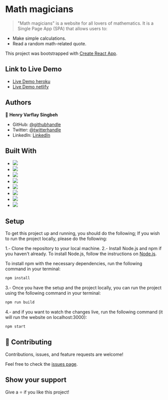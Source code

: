 # Math magicians

> "Math magicians" is a website for all lovers of mathematics. It is a Single Page App (SPA) that allows users to:

- Make simple calculations.
- Read a random math-related quote.

This project was bootstrapped with [Create React App](https://github.com/facebook/create-react-app).


## Link to Live Demo
- [Live Demo heroku](https://create-mathmagicians.herokuapp.com/Home)
- [Live Demo netlify](https://62dbe0c80123020a3dafdc15--unrivaled-alfajores-1925b6.netlify.app/Home)



## Authors

👤 **Henry Varflay Singbeh**

- GitHub: [@githubhandle](https://github.com/henrycode460)
- Twitter: [@twitterhandle](https://twitter.com/460code)
- LinkedIn: [LinkedIn](https://www.linkedin.com/in/henry-varflay-singbeh-75707b229/)

## Built With

- ![](https://img.shields.io/badge/Github-blueviolet)
- ![](https://img.shields.io/badge/Javascript-blue)
- ![](https://img.shields.io/badge/HTML-purple) 
- ![](https://img.shields.io/badge/CSS-blue)
- ![](https://img.shields.io/badge/WEBPACK-violet)
- ![](https://img.shields.io/badge/Barbel-violet)
- ![](https://img.shields.io/badge/API-violet)
- ![](https://img.shields.io/badge/JSON-violet)

## Setup
To get this project up and running, you should do the following;
If you wish to run the project locally, please do the following:

1.- Clone the repository to your local machine.
2.- Install Node.js and npm if you haven't already.
   To install Node.js, follow the instructions on [Node.js](https://nodejs.org/en/).
   
   To install npm with the necessary dependencies, run the following command in your terminal:
   ``` bash
   npm install 
   ```



3.- Once you have the setup and the project locally, you can run the project using the following command in your terminal:
``` bash
npm run build
```
4.- and if you want to watch the changes live, run the following command (it will run the website on localhost:3000):
``` bash
npm start
```


## 🤝 Contributing

Contributions, issues, and feature requests are welcome!

Feel free to check the [issues page](https://github.com/henrycode460/mathMagicians/issues).

## Show your support

Give a ⭐️ if you like this project!
